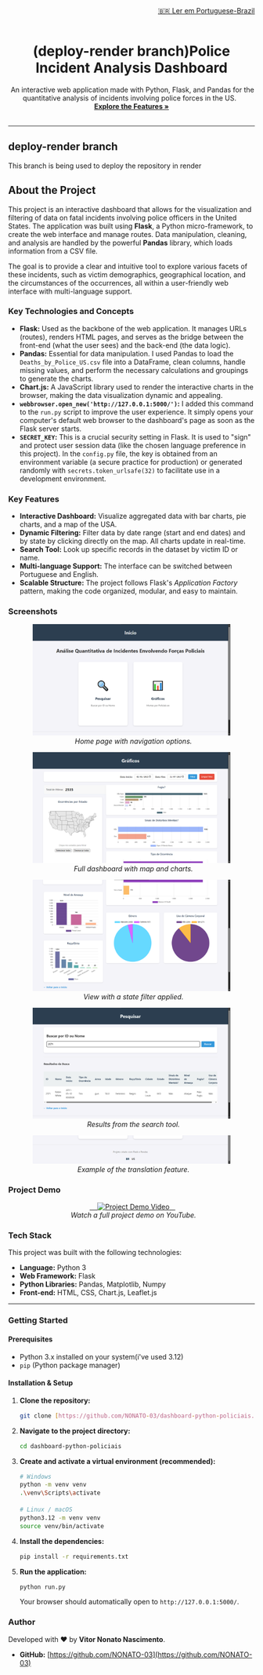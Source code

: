 <div align="right">
    <a href="./README-pt.md">🇧🇷 Ler em Portuguese-Brazil</a>
</div>

<div align="center">
    <h1>(deploy-render branch)Police Incident Analysis Dashboard</h1>
</div>

<p align="center">
 An interactive web application made with Python, Flask, and Pandas for the quantitative analysis of incidents involving police forces in the US.
  <br />
  <a href="#key-features"><strong>Explore the Features »</strong></a>
  <br />
  <br />
</p>

---
## deploy-render branch

This branch is being used to deploy the repository in render

## About the Project

This project is an interactive dashboard that allows for the visualization and filtering of data on fatal incidents involving police officers in the United States. The application was built using **Flask**, a Python micro-framework, to create the web interface and manage routes. Data manipulation, cleaning, and analysis are handled by the powerful **Pandas** library, which loads information from a CSV file.

The goal is to provide a clear and intuitive tool to explore various facets of these incidents, such as victim demographics, geographical location, and the circumstances of the occurrences, all within a user-friendly web interface with multi-language support.

### Key Technologies and Concepts

-   **Flask:** Used as the backbone of the web application. It manages URLs (routes), renders HTML pages, and serves as the bridge between the front-end (what the user sees) and the back-end (the data logic).
-   **Pandas:** Essential for data manipulation. I used Pandas to load the `Deaths_by_Police_US.csv` file into a DataFrame, clean columns, handle missing values, and perform the necessary calculations and groupings to generate the charts.
-   **Chart.js:** A JavaScript library used to render the interactive charts in the browser, making the data visualization dynamic and appealing.
-   **`webbrowser.open_new('http://127.0.0.1:5000/')`:** I added this command to the `run.py` script to improve the user experience. It simply opens your computer's default web browser to the dashboard's page as soon as the Flask server starts.
-   **`SECRET_KEY`:** This is a crucial security setting in Flask. It is used to "sign" and protect user session data (like the chosen language preference in this project). In the `config.py` file, the key is obtained from an environment variable (a secure practice for production) or generated randomly with `secrets.token_urlsafe(32)` to facilitate use in a development environment.

<a name="key-features"></a>

### Key Features

-   **Interactive Dashboard:** Visualize aggregated data with bar charts, pie charts, and a map of the USA.
-   **Dynamic Filtering:** Filter data by date range (start and end dates) and by state by clicking directly on the map. All charts update in real-time.
-   **Search Tool:** Look up specific records in the dataset by victim ID or name.
-   **Multi-language Support:** The interface can be switched between Portuguese and English.
-   **Scalable Structure:** The project follows Flask's *Application Factory* pattern, making the code organized, modular, and easy to maintain.

### Screenshots

<p align="center">
  <img src="./screenshots/home.png" alt="Home Page" width="80%">
  <br>
  <em>Home page with navigation options.</em>
</p>

<p align="center">
  <img src="./screenshots/graficos1.png" alt="Main Dashboard" width="80%">
  <br>
  <em>Full dashboard with map and charts.</em>
</p>

<p align="center">
  <img src="./screenshots/graficos2.png" alt="Dashboard with Filter Applied" width="80%">
  <br>
  <em>View with a state filter applied.</em>
</p>

<p align="center">
  <img src="./screenshots/pesquisar.png" alt="Search Tool" width="80%">
  <br>
  <em>Results from the search tool.</em>
</p>

<p align="center">
  <img src="./screenshots/translation.png" alt="Translation" width="80%">
  <br>
  <em>Example of the translation feature.</em>
</p>

### Project Demo

<p align="center">
  <a href="https://youtu.be/1QrPYc78b5M" target="_blank">
    <img src="https://img.youtube.com/vi/1QrPYc78b5M/0.jpg" alt="Project Demo Video" width="80%">
  </a>
  <br>
  <em>Watch a full project demo on YouTube.</em>
</p>

### Tech Stack

This project was built with the following technologies:

-   **Language:** Python 3
-   **Web Framework:** Flask
-   **Python Libraries:** Pandas, Matplotlib, Numpy
-   **Front-end:** HTML, CSS, Chart.js, Leaflet.js

---

### Getting Started

#### Prerequisites

-   Python 3.x installed on your system(i've used 3.12)
-   `pip` (Python package manager)

#### Installation & Setup

1.  **Clone the repository:**
    ```sh
    git clone [https://github.com/NONATO-03/dashboard-python-policiais.git](https://github.com/NONATO-03/dashboard-python-policiais.git)
    ```
2.  **Navigate to the project directory:**
    ```sh
    cd dashboard-python-policiais
    ```
3.  **Create and activate a virtual environment (recommended):**
    ```sh
    # Windows
    python -m venv venv
    .\venv\Scripts\activate

    # Linux / macOS
    python3.12 -m venv venv
    source venv/bin/activate
    ```
4.  **Install the dependencies:**
    ```sh
    pip install -r requirements.txt
    ```
5.  **Run the application:**
    ```sh
    python run.py
    ```
    Your browser should automatically open to `http://127.0.0.1:5000/`.

### Author

Developed with ❤️ by **Vitor Nonato Nascimento**.

-   **GitHub:** [https://github.com/NONATO-03](https://github.com/NONATO-03)
